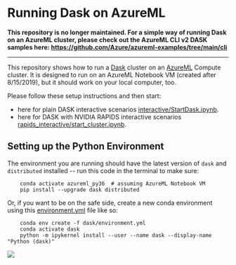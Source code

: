 # Running Dask on AzureML

**This repository is no longer maintained. For a simple way of running Dask on an AzureML cluster, please check out the AzureML CLI v2 DASK samples here: https://github.com/Azure/azureml-examples/tree/main/cli**


---- 

This repository shows how to run a [Dask](https://docs.dask.org/en/latest/) cluster on an [AzureML](https://docs.microsoft.com/en-us/azure/machine-learning/service/) Compute cluster. It is designed to run on an AzureML Notebook VM (created after 8/15/2019), but it should work on your local computer, too. 

Please follow these setup instructions and then start:
 
- here for plain DASK interactive scenarios [interactive/StartDask.ipynb](interactive/StartDask.ipynb).
- here for DASK with NVIDIA RAPIDS interactive scenarios [rapids_interactive/start_cluster.ipynb](rapids_interactive/start_cluster.ipynb).

## Setting up the Python Environment
The environment you are running should have the latest version of `dask` and `distributed` installed -- run this code in the terminal to make sure:

```shell
    conda activate azureml_py36  # assuming AzureML Notebook VM
    pip install --upgrade dask distributed
```

Or, if you want to be on the safe side, create a new conda environment using this [environment.yml](interactive/dask/environment.yml) file like so:

```shell
    conda env create -f dask/environment.yml  
    conda activate dask
    python -m ipykernel install --user --name dask --display-name "Python (dask)"
```

![](img/dask-status.gif)

